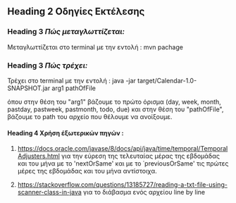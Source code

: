 ## Heading 2 Οδηγίες Εκτέλεσης

### Heading 3 _Πώς μεταγλωττίζεται:_

Μεταγλωττίζεται στο terminal με την εντολή : mvn pachage

### Heading 3 _Πώς τρέχει:_

Τρέχει στο terminal με την εντολή : java -jar target/Calendar-1.0-SNAPSHOT.jar arg1 pathOfFile

όπου στην θέση του "arg1" βάζουμε το πρώτο όρισμα (day, week, month, pastday, pastweek, pastmonth, todo, due) και στην θέση του "pathOfFile", βάζουμε το path του αρχείο που θέλουμε να ανοίξουμε.

#### Heading 4 Χρήση έξωτερικών πηγών :
1. https://docs.oracle.com/javase/8/docs/api/java/time/temporal/TemporalAdjusters.html για την εύρεση της τελευταίας μέρας της εβδομάδας και του μήνα με το 'nextOrSame' και με το ΄previousOrSame' τις πρώτες μέρες της εβδομάδας και του μήνα αντίστοιχα.

2. https://stackoverflow.com/questions/13185727/reading-a-txt-file-using-scanner-class-in-java για το διάβασμα ενός αρχείου line by line 